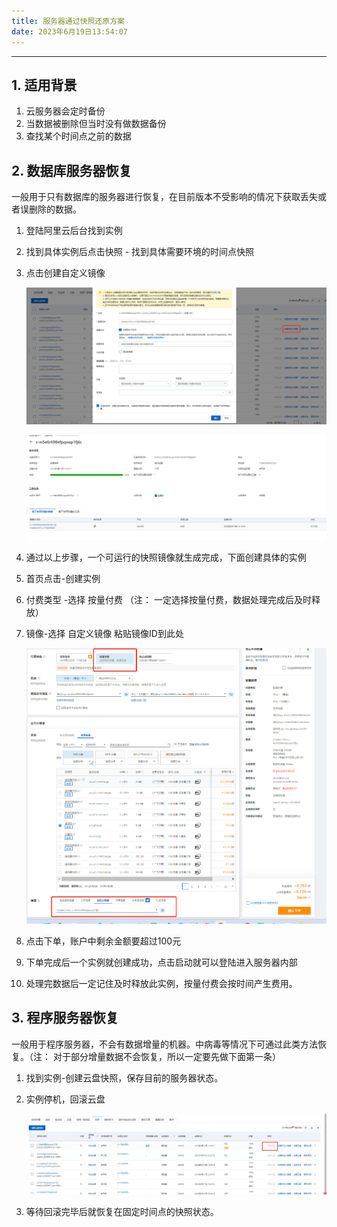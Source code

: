 ```yaml
---
title: 服务器通过快照还原方案
date: 2023年6月19日13:54:07
---
```




---

## 1. 适用背景

1. 云服务器会定时备份
2. 当数据被删除但当时没有做数据备份
3. 查找某个时间点之前的数据



## 2. 数据库服务器恢复

一般用于只有数据库的服务器进行恢复，在目前版本不受影响的情况下获取丢失或者误删除的数据。

1. 登陆阿里云后台找到实例

2. 找到具体实例后点击快照 - 找到具体需要环境的时间点快照

3. 点击创建自定义镜像

   ![image-20230619141401307](./images/image-20230619141401307.png)

   ![image-20230619141522623](./images/image-20230619141522623.png)

4. 通过以上步骤，一个可运行的快照镜像就生成完成，下面创建具体的实例

5. 首页点击-创建实例

6. 付费类型 -选择 按量付费 （注： 一定选择按量付费，数据处理完成后及时释放）

7. 镜像-选择 自定义镜像 粘贴镜像ID到此处

   ![image-20230619142034523](./images/image-20230619142034523.png)

8. 点击下单，账户中剩余金额要超过100元

9. 下单完成后一个实例就创建成功，点击启动就可以登陆进入服务器内部

10. 处理完数据后一定记住及时释放此实例，按量付费会按时间产生费用。



## 3. 程序服务器恢复

一般用于程序服务器，不会有数据增量的机器。中病毒等情况下可通过此类方法恢复。（注： 对于部分增量数据不会恢复，所以一定要先做下面第一条）

1. 找到实例-创建云盘快照，保存目前的服务器状态。

2. 实例停机，回滚云盘

   ![image-20230619142710735](./images/image-20230619142710735.png)

3. 等待回滚完毕后就恢复在固定时间点的快照状态。

